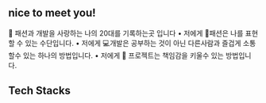 <h2>nice to meet you! </h2>

🧑 패션과 개발을 사랑하는 나의 20대를 기록하는곳 입니다
• 저에게 👖패션은 나를 표현 할 수 있는 수단입니다.
• 저에게 💻개발은 공부하는 것이 아닌 다른사람과 즐겁게 소통할수 있는 하나의 방법입니다.
• 저에게 📃 프로젝트는 책임감을 키울수 있는 방법입니다.

<h2>Tech Stacks</h2>
